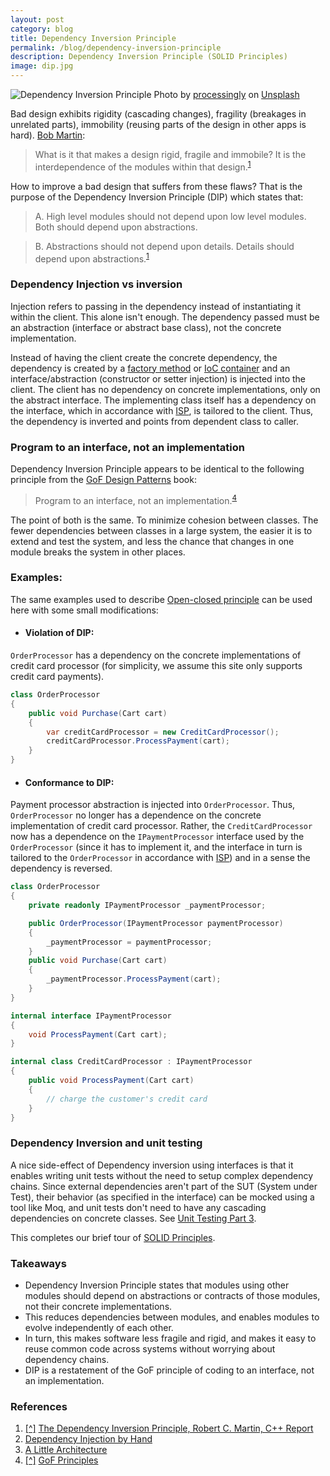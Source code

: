 ```yaml
---
layout: post
category: blog
title: Dependency Inversion Principle
permalink: /blog/dependency-inversion-principle
description: Dependency Inversion Principle (SOLID Principles)
image: dip.jpg
---
```


![Dependency Inversion Principle](../../../img/dip.jpg)
<span class="credit">Photo by <a href="https://unsplash.com/@processingly?utm_source=unsplash&utm_medium=referral&utm_content=creditCopyText">processingly</a> on <a href="https://unsplash.com/s/photos/invert?utm_source=unsplash&utm_medium=referral&utm_content=creditCopyText">Unsplash</a></span>

Bad design exhibits rigidity (cascading changes), fragility (breakages in unrelated parts), immobility (reusing parts of the design in other apps is hard). 
[Bob Martin](https://en.wikipedia.org/wiki/Robert_C._Martin):
> What is it that makes a design rigid, fragile and immobile? It is the interdependence of the modules within that design.<sup id="cite1">[1](https://web.archive.org/web/20110714224327/http://www.objectmentor.com/resources/articles/dip.pdf)</sup>

How to improve a bad design that suffers from these flaws? That is the purpose of the Dependency Inversion Principle (DIP) which states that:
> A. High level modules should not depend upon low level modules. Both should depend upon abstractions.

> B. Abstractions should not depend upon details. Details should depend upon abstractions.<sup>[1](https://web.archive.org/web/20110714224327/http://www.objectmentor.com/resources/articles/dip.pdf)</sup>

### Dependency Injection vs inversion
Injection refers to passing in the dependency instead of instantiating it within the client. This alone isn't enough. The dependency passed must be an abstraction (interface or abstract base class), not the concrete implementation.

Instead of having the client create the concrete dependency, the dependency is created by a [factory method](https://en.wikipedia.org/wiki/Factory_method_pattern) or [IoC container](https://martinfowler.com/articles/injection.html) and an interface/abstraction (constructor or setter injection) is injected into the client. The client has no dependency on concrete implementations, only on the abstract interface. The implementing class itself has a dependency on the interface, which in accordance with [ISP](/blog/interface-segregation-principle), is tailored to the client. Thus, the dependency is inverted and points from dependent class to caller.

### Program to an interface, not an implementation

Dependency Inversion Principle appears to be identical to the following principle from the [GoF Design Patterns](https://en.wikipedia.org/wiki/Design_Patterns) book:
> Program to an interface, not an implementation.<sup id="cite4">[4](https://www.artima.com/articles/design-principles-from-design-patterns)</sup>

The point of both is the same. To minimize cohesion between classes. The fewer dependencies between classes in a large system, the easier it is to extend and test the system, and less the chance that changes in one module breaks the system in other places. 

### Examples:

The same examples used to describe [Open-closed principle](/blog/open-closed-principle) can be used here with some small modifications:

- #### Violation of DIP:

`OrderProcessor` has a dependency on the concrete implementations of credit card processor (for simplicity, we assume this site only supports credit card payments).  

```csharp
class OrderProcessor
{
	public void Purchase(Cart cart)
	{
		var creditCardProcessor = new CreditCardProcessor();
		creditCardProcessor.ProcessPayment(cart);
	}
}
```

- #### Conformance to DIP:

Payment processor abstraction is injected into `OrderProcessor`. Thus, `OrderProcessor` no longer has a dependence on the concrete implementation of credit card processor. Rather, the `CreditCardProcessor` now has a dependence on the `IPaymentProcessor` interface used by the `OrderProcessor` (since it has to implement it, and the interface in turn is tailored to the `OrderProcessor` in accordance with [ISP](/blog/interface-segregation-principle)) and in a sense the dependency is reversed.

```csharp
class OrderProcessor
{
	private readonly IPaymentProcessor _paymentProcessor;

	public OrderProcessor(IPaymentProcessor paymentProcessor)
	{
		_paymentProcessor = paymentProcessor;
	}
	public void Purchase(Cart cart)
	{
		_paymentProcessor.ProcessPayment(cart);
	}
}

internal interface IPaymentProcessor
{
	void ProcessPayment(Cart cart);
}

internal class CreditCardProcessor : IPaymentProcessor
{
	public void ProcessPayment(Cart cart)
	{
		// charge the customer's credit card
	}
}
```

### Dependency Inversion and unit testing

A nice side-effect of Dependency inversion using interfaces is that it enables writing unit tests without the need to setup complex dependency chains. Since external dependencies aren't part of the SUT (System under Test), their behavior (as specified in the interface) can be mocked using a tool like Moq, and unit tests don't need to have any cascading dependencies on concrete classes. See [Unit Testing Part 3](http://chandrasivaraman.com/blog/unit-testing-3/).

This completes our brief tour of [SOLID Principles](/blog/solid-principles).

### Takeaways

- Dependency Inversion Principle states that modules using other modules should depend on abstractions or contracts of those modules, not their concrete implementations.
- This reduces dependencies between modules, and enables modules to evolve independently of each other.
- In turn, this makes software less fragile and rigid, and makes it easy to reuse common code across systems without worrying about dependency chains.   
- DIP is a restatement of the GoF principle of coding to an interface, not an implementation.

### References

1. <a href="#cite1">[^]</a> [The Dependency Inversion Principle, Robert C. Martin, C++ Report](https://web.archive.org/web/20110714224327/http://www.objectmentor.com/resources/articles/dip.pdf)
2. [Dependency Injection by Hand](https://github.com/ninject/Ninject/wiki/Dependency-Injection-By-Hand)
3. [A Little Architecture](https://blog.cleancoder.com/uncle-bob/2016/01/04/ALittleArchitecture.html)
4. <a href="#cite4">[^]</a> [GoF Principles](https://www.artima.com/articles/design-principles-from-design-patterns)